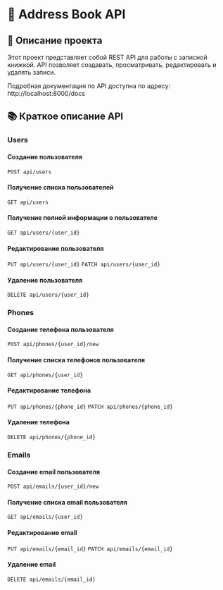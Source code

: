 # 📖 Address Book API

## 📝 Описание проекта

Этот проект представляет собой REST API для работы с записной книжкой. API позволяет создавать, просматривать,
редактировать и удалять записи.

Подробная документация по API доступна по
адресу: http://localhost:8000/docs

## 📚 Краткое описание API

### Users

#### Создание пользователя

`POST api/users`

#### Получение списка пользователей

`GET api/users`

#### Получение полной информации о пользователе

`GET api/users/{user_id}`

#### Редактирование пользователя

`PUT api/users/{user_id}`
`PATCH api/users/{user_id}`

#### Удаление пользователя

`DELETE api/users/{user_id}`

### Phones

#### Создание телефона пользователя

`POST api/phones/{user_id}/new`

#### Получение списка телефонов пользователя

`GET api/phones/{user_id}`

#### Редактирование телефона

`PUT api/phones/{phone_id}`
`PATCH api/phones/{phone_id}`

#### Удаление телефона

`DELETE api/phones/{phone_id}`

### Emails

#### Создание email пользователя

`POST api/emails/{user_id}/new`

#### Получение списка email пользователя

`GET api/emails/{user_id}`

#### Редактирование email

`PUT api/emails/{email_id}`
`PATCH api/emails/{email_id}`

#### Удаление email

`DELETE api/emails/{email_id}`